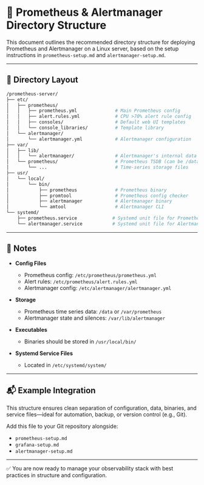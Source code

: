 
# 📁 Prometheus & Alertmanager Directory Structure

This document outlines the recommended directory structure for deploying Prometheus and Alertmanager on a Linux server, based on the setup instructions in `prometheus-setup.md` and `alertmanager-setup.md`.

---

## 📂 Directory Layout

```bash
/prometheus-server/
├── etc/
│   ├── prometheus/
│   │   ├── prometheus.yml              # Main Prometheus config
│   │   ├── alert.rules.yml             # CPU >70% alert rule config
│   │   ├── consoles/                   # Default web UI templates
│   │   └── console_libraries/          # Template library
│   └── alertmanager/
│       └── alertmanager.yml            # Alertmanager configuration
├── var/
│   ├── lib/
│   │   └── alertmanager/               # Alertmanager's internal data
│   └── prometheus/                     # Prometheus TSDB (can be /data)
│       └── ...                         # Time-series storage files
├── usr/
│   └── local/
│       └── bin/
│           ├── prometheus              # Prometheus binary
│           ├── promtool                # Prometheus config checker
│           ├── alertmanager            # Alertmanager binary
│           └── amtool                  # Alertmanager CLI
└── systemd/
    ├── prometheus.service             # Systemd unit file for Prometheus
    └── alertmanager.service           # Systemd unit file for Alertmanager
```

---

## 📝 Notes

- **Config Files**

  - Prometheus config: `/etc/prometheus/prometheus.yml`
  - Alert rules: `/etc/prometheus/alert.rules.yml`
  - Alertmanager config: `/etc/alertmanager/alertmanager.yml`

- **Storage**

  - Prometheus time series data: `/data` or `/var/prometheus`
  - Alertmanager state and silences: `/var/lib/alertmanager`

- **Executables**

  - Binaries should be stored in `/usr/local/bin/`

- **Systemd Service Files**

  - Located in `/etc/systemd/system/`

---

## 📬 Example Integration

This structure ensures clean separation of configuration, data, binaries, and service files—ideal for automation, backup, or version control (e.g., Git).

Add this file to your Git repository alongside:

- `prometheus-setup.md`
- `grafana-setup.md`
- `alertmanager-setup.md`

---

✅ You are now ready to manage your observability stack with best practices in structure and configuration.
